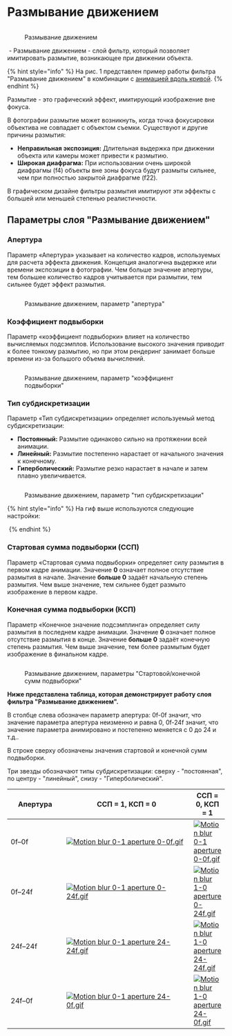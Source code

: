 # Размывание движением

<figure><img src="../.gitbook/assets/21.gif" alt=""><figcaption><p>Размывание движением</p></figcaption></figure>

<img src="../.gitbook/assets/layer_blur_motion_icon (1).png" alt="" data-size="line"> - Размывание движением - слой фильтр, который позволяет имитировать размытие, возникающее при движении объекта.&#x20;

{% hint style="info" %}
На рис. 1 представлен пример работы фильтра "Размывание движением" в комбинации с [анимацией вдоль кривой](../instrumenty-animacii/animaciya-vdol-krivoi.md).
{% endhint %}

Размытие - это графический эффект, имитирующий изображение вне фокуса.

В фотографии размытие может возникнуть, когда точка фокусировки объектива не совпадает с объектом съемки. Существуют и другие причины размытия:

* **Неправильная экспозиция:** Длительная выдержка при движении объекта или камеры может привести к размытию.
* **Широкая диафрагма:** При использовании очень широкой диафрагмы (f4) объекты вне зоны фокуса будут размыты сильнее, чем при полностью закрытой диафрагме (f22).

В графическом дизайне фильтры размытия имитируют эти эффекты с большей или меньшей степенью реалистичности.

## Параметры слоя "Размывание движением"

### Апертура

Параметр «Апертура» указывает на количество кадров, используемых для расчета эффекта движения. Концепция аналогична выдержке или времени экспозиции в фотографии. Чем больше значение апертуры, тем большее количество кадров учитывается при размытии, тем сильнее будет эффект размытия.

<figure><img src="../.gitbook/assets/apertuta1.gif" alt=""><figcaption><p>Размывание движением, параметр "апертура"</p></figcaption></figure>

### Коэффициент подвыборки

Параметр «коэффициент подвыборки» влияет на количество вычисляемых подсэмплов. Использование высокого значения приводит к более тонкому размытию, но при этом рендеринг занимает больше времени из-за большого объема вычислений.

<figure><img src="../.gitbook/assets/koef.gif" alt=""><figcaption><p>Размывание движением, параметр "коэффициент подвыборки"</p></figcaption></figure>

### Тип субдискретизации

Параметр «Тип субдискретизации» определяет используемый метод субдискретизации:

* **Постоянный:** Размытие одинаково сильно на протяжении всей анимации.
* **Линейный:** Размытие постепенно нарастает от начального значения к конечному.
* **Гиперболический:** Размытие резко нарастает в начале и затем плавно увеличивается.

<figure><img src="../.gitbook/assets/typesub (2).gif" alt=""><figcaption><p>Размывание движением, параметр "тип субдискретизации"</p></figcaption></figure>

{% hint style="info" %}
На гиф выше используются следующие настройки:



<img src="../.gitbook/assets/2024-04-24_13-59.png" alt="" data-size="original">
{% endhint %}

### Стартовая сумма подвыборки (ССП)

Параметр «Стартовая сумма подвыборки» определяет силу размытия в первом кадре анимации. Значение **0** означает полное отсутствие размытия в начале. Значение **больше 0** задаёт начальную степень размытия. Чем выше значение, тем сильнее будет размыто изображение в первом кадре.

### Конечная сумма подвыборки (КСП)

Параметр «Конечное значение подсэмплинга» определяет силу размытия в последнем кадре анимации. Значение **0** означает полное отсутствие размытия в конце. Значение **больше 0** задаёт конечную степень размытия. Чем выше значение, тем более размытым будет изображение в финальном кадре.

<figure><img src="../.gitbook/assets/ssp-csp (1).gif" alt=""><figcaption><p>Размывание движением, параметры "Стартовой/конечной сумм подвыборки"</p></figcaption></figure>

**Ниже представлена таблица, которая демонстрирует работу слоя фильтра "Размывание движением".**&#x20;

В столбце слева обозначен параметр апертура: 0f-0f значит, что значение параметра апертура неизменно и равна 0, 0f-24f значит, что значение параметра анимировано и постепенно меняется с 0 до 24 и т.д..

В строке сверху обозначены значения стартовой и конечной сумм подвыборки.

Три звезды обозначают типы субдискретизации: сверху - "постоянная", по центру - "линейный", снизу - "Гиперболический".

<table><thead><tr><th width="119">Апертура</th><th width="316">ССП = 1, КСП = 0</th><th>ССП = 0, КСП = 1</th></tr></thead><tbody><tr><td>0f–0f</td><td><a href="https://wiki.synfig.org/File:Motion_blur_0-1_aperture_0-0f.gif"><img src="../.gitbook/assets/00.gif" alt="Motion blur 0-1 aperture 0-0f.gif"></a></td><td><a href="https://wiki.synfig.org/File:Motion_blur_0-1_aperture_0-0f.gif"><img src="../.gitbook/assets/00.gif" alt="Motion blur 0-1 aperture 0-0f.gif"></a></td></tr><tr><td>0f–24f</td><td><a href="https://wiki.synfig.org/File:Motion_blur_0-1_aperture_0-24f.gif"><img src="../.gitbook/assets/0-24 10.gif" alt="Motion blur 0-1 aperture 0-24f.gif"></a></td><td><a href="https://wiki.synfig.org/File:Motion_blur_1-0_aperture_0-24f.gif"><img src="../.gitbook/assets/0-24 01.gif" alt="Motion blur 1-0 aperture 0-24f.gif"></a></td></tr><tr><td>24f–24f</td><td><a href="https://wiki.synfig.org/File:Motion_blur_0-1_aperture_24-24f.gif"><img src="../.gitbook/assets/24-24 10.gif" alt="Motion blur 0-1 aperture 24-24f.gif"></a></td><td><a href="https://wiki.synfig.org/File:Motion_blur_1-0_aperture_24-24f.gif"><img src="../.gitbook/assets/24-24 01.gif" alt="Motion blur 1-0 aperture 24-24f.gif"></a></td></tr><tr><td>24f–0f</td><td><a href="https://wiki.synfig.org/File:Motion_blur_0-1_aperture_24-0f.gif"><img src="../.gitbook/assets/24-0 10.gif" alt="Motion blur 0-1 aperture 24-0f.gif"></a></td><td><a href="https://wiki.synfig.org/File:Motion_blur_1-0_aperture_24-0f.gif"><img src="../.gitbook/assets/24-0 01.gif" alt="Motion blur 1-0 aperture 24-0f.gif"></a></td></tr></tbody></table>

